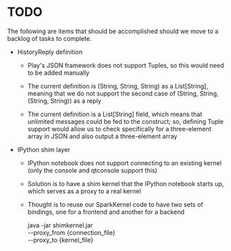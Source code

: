 TODO
====

The following are items that should be accomplished should we move to a 
backlog of tasks to complete.

* HistoryReply definition

    * Play's JSON framework does not support Tuples, so this would need to be
      added manually
     
    * The current definition is (String, String, String) as a List[String], 
      meaning that we do not support the second case of 
      (String, String, (String, String)) as a reply
      
    * The current definition is a List[String] field, 
      which means that unlimited messages could be fed to the construct; so, 
      defining Tuple support would allow us to check specifically for a 
      three-element array in JSON and also output a three-element array

* IPython shim layer

    * IPython notebook does not support connecting to an existing kernel (only
      the console and qtconsole support this)

    * Solution is to have a shim kernel that the IPython notebook starts up,
      which serves as a proxy to a real kernel

    * Thought is to reuse our SparkKernel code to have two sets of bindings,
      one for a frontend and another for a backend

        java -jar shimkernel.jar \
            --proxy_from {connection_file} \
            --proxy_to {kernel_file}

